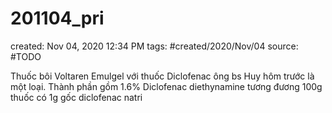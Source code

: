 ---
---

# 201104_pri

created: Nov 04, 2020 12:34 PM
tags: #created/2020/Nov/04
source: #TODO

Thuốc bôi Voltaren Emulgel với thuốc Diclofenac  ông bs Huy hôm trước là một loại. Thành phần gồm 1.6% Diclofenac diethynamine tương đương 100g thuốc có 1g gốc diclofenac natri